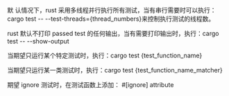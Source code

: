 默
认情况下，rust 采用多线程并行执行所有测试，当有串行需要时可以执行：cargo test -- --test-threads={thread_numbers}来控制执行测试的线程数。

rust 默认不打印 passed test 的任何输出，当有需要打印输出时，执行：cargo test -- --show-output

当期望只运行某个特定测试时，执行：cargo test {test_function_name}

当期望只运行某一类测试时，执行：cargo test {test_function_name_matcher}

期望 ignore 测试时，在测试函数上添加： #[ignore] attribute

